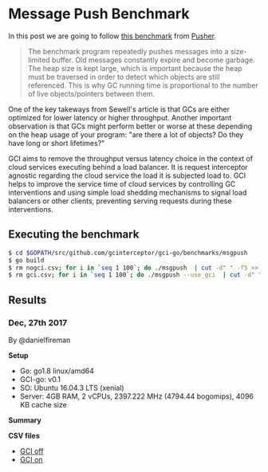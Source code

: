 # Message Push Benchmark

In this post we are going to follow [this benchmark](https://making.pusher.com/golangs-real-time-gc-in-theory-and-practice/) from [Pusher](http://www.pusher.com).

> The benchmark program repeatedly pushes messages into a size-limited buffer. Old messages constantly expire and become garbage. The heap size is kept large, which is important because the heap must be traversed in order to detect which objects are still referenced. This is why GC running time is proportional to the number of live objects/pointers between them.

One of the key takeways from Sewell's article is that GCs are either optimized for lower latency or higher throughput. Another important observation is that GCs might perform better or worse at these depending on the heap usage of your program: "are there a lot of objects? Do they have long or short lifetimes?"

GCI aims to remove the throughput versus latency choice in the context of cloud services executing behind a load balancer. It is request interceptor agnostic regarding the cloud service the load it is subjected load to. GCI helps to improve the service time of cloud services by controlling GC interventions and using simple load shedding mechanisms to signal load balancers or other clients, preventing serving requests during these interventions.

## Executing the benchmark

```bash
$ cd $GOPATH/src/github.com/gcinterceptor/gci-go/benchmarks/msgpush
$ go build
$ rm nogci.csv; for i in `seq 1 100`; do ./msgpush  | cut -d" " -f5 >> nogci.csv; done
$ rm gci.csv; for i in `seq 1 100`; do ./msgpush --use_gci  | cut -d" " -f5 >> gci.csv; done
```

## Results

### Dec, 27th 2017

By @danielfireman

**Setup**
* Go: go1.8 linux/amd64
* GCI-go: v0.1
* SO: Ubuntu 16.04.3 LTS (xenial)
* Server: 4GB RAM, 2 vCPUs, 2397.222 MHz (4794.44 bogomips), 4096 KB cache size

**Summary**


**CSV files**
* [GCI off](https://github.com/gcinterceptor/gci-go/blob/master/benchmarks/msgpush/2017_12_27_nogci.csv)
* [GCI on](https://github.com/gcinterceptor/gci-go/blob/master/benchmarks/msgpush/2017_12_27_gci.csv)

